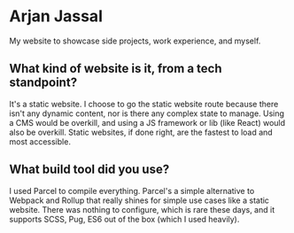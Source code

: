 # Arjan Jassal

My website to showcase side projects, work experience, and myself. 

## What kind of website is it, from a tech standpoint?
It's a static website. I choose to go the static website route because there isn't any dynamic content, nor is there any complex state to manage. Using a CMS would be overkill, and using a JS framework or lib (like React) would also be overkill. Static websites, if done right, are the fastest to load and most accessible.

## What build tool did you use?
I used Parcel to compile everything. Parcel's a simple alternative to Webpack and Rollup that really shines for simple use cases like a static website. There was nothing to configure, which is rare these days, and it supports SCSS, Pug, ES6 out of the box (which I used heavily).
